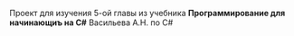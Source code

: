 Проект для изучения 5-ой главы из учебника **Программирование для начинающиъ на C#** Васильева А.Н. по C#
